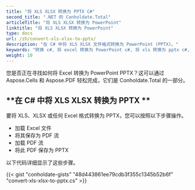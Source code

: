 ```yaml
---
title: "将 XLS XLSX 转换为 PPTX C#"
second_title: ".NET 的 Conholdate.Total"
articleTitle: "将 XLS XLSX 转换为 PowerPoint"
linktitle: "将 XLS XLSX 转换为 PowerPoint"
type: docs
url: /zh/convert-xls-xlsx-to-pptx/
description: "在 C# 中将 XLS XLSX 文件格式转换为 PowerPoint (PPTX)。"
keywords: "转换 c#, 将 excel 转换为 PowerPoint c#, 将 xls 转换为 pptx c#, 将 xlsx 转换为 powerpoint c#, .NET 将 xls xlsx, xls 转换为 pptx .net, xlsx 到 pptx asp .net, c# 转换器用于 xls, c# 转换器用于 xlsx, excel to pptx c#, sheet to slide"
weight: 10
---
```


您是否正在寻找如何将 Excel 转换为 PowerPoint PPTX？这可以通过 Aspose.Cells 和 Aspose.PDF 轻松完成，它们是 Conholdate.Total 的一部分。

## **在 C# 中将 XLS XLSX 转换为 PPTX **
要将 XLS、XLSX 或任何 Excel 格式转换为 PPTX，您可以按照以下步骤操作。

- 加载 Excel 文件
- 将其保存为 PDF 流
- 加载 PDF 流
- 将此 PDF 保存为 PPTX

以下代码详细显示了这些步骤。

{{< gist "conholdate-gists" "48d443861ee79cdb3f355c1345b52b6f" "convert-xls-xlsx-to-pptx.cs" >}}
